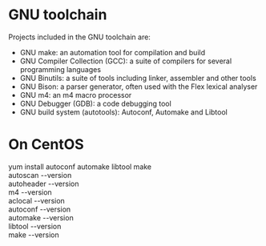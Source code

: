 # GNU toolchain
Projects included in the GNU toolchain are:

* GNU make: an automation tool for compilation and build
* GNU Compiler Collection (GCC): a suite of compilers for several programming languages
* GNU Binutils: a suite of tools including linker, assembler and other tools
* GNU Bison: a parser generator, often used with the Flex lexical analyser
* GNU m4: an m4 macro processor
* GNU Debugger (GDB): a code debugging tool
* GNU build system (autotools): Autoconf, Automake and Libtool



# On CentOS
yum install autoconf automake libtool make  
autoscan --version  
autoheader --version  
m4 --version  
aclocal --version  
autoconf --version  
automake --version  
libtool --version  
make --version  


